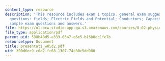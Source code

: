```yaml
---
content_type: resource
description: 'This resource includes exam 1 topics, general exam suggestions, prs
  questions: fields; Electric Fields and Potential; Conductors; Capacitors; Dielectrics,
  sample exam questions and answers.'
file: https://ol-ocw-studio-app-qa.s3.amazonaws.com/courses/8-02-physics-ii-electricity-and-magnetism-spring-2007/300d6ec9c0a2fc68130774e80c5dd080_presentati_w05d2.pdf
file_type: application/pdf
parent_uid: 588b48d5-a339-0347-e6e5-b16b0ec1fe7b
resourcetype: Document
title: presentati_w05d2.pdf
uid: 300d6ec9-c0a2-fc68-1307-74e80c5dd080
---
```

